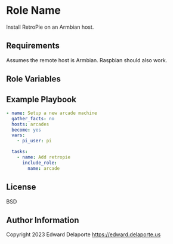 Role Name
=========

Install RetroPie on an Armbian host.

Requirements
------------

Assumes the remote host is Armbian. Raspbian should also work.

Role Variables
--------------

Example Playbook
----------------

```yaml
- name: Setup a new arcade machine
  gather_facts: no
  hosts: arcades
  become: yes
  vars:
    - pi_user: pi

  tasks:
    - name: Add retropie
      include_role:
        name: arcade
```

License
-------

BSD

Author Information
------------------

Copyright 2023 Edward Delaporte
https://edward.delaporte.us
